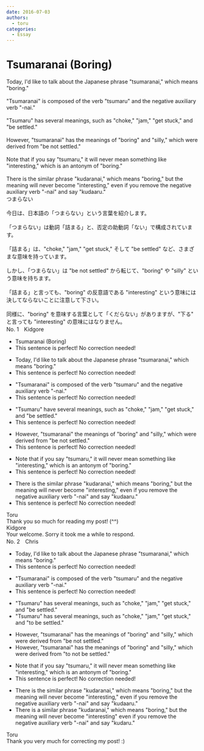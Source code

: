 ```yaml
---
date: 2016-07-03
authors:
  - toru
categories:
  - Essay
---
```


<h1 id="subject_show">Tsumaranai (Boring)</h1>
<div class="date" hidden>Jul 3, 2016 11:58</div>
<div id="post"><div id="body_show_ori">
Today, I'd like to talk about the Japanese phrase "tsumaranai," which means "boring."<br/><br/>"Tsumaranai" is composed of the verb "tsumaru" and the negative auxiliary verb "-nai."<br/><br/>"Tsumaru" has several meanings, such as "choke," "jam," "get stuck," and "be settled."<br/><br/>However, "tsumaranai" has the meanings of "boring" and "silly," which were derived from "be not settled."<br/><br/>Note that if you say "tsumaru," it will never mean something like "interesting," which is an antonym of "boring."<br/><br/>There is the similar phrase "kudaranai," which means "boring," but the meaning will never become "interesting," even if you remove the negative auxiliary verb "-nai" and say "kudaaru."
</div></div>

<!-- more -->

<div id="post_ja"><div id="body_show_mo">
つまらない<br/><br/>今日は、日本語の「つまらない」という言葉を紹介します。<br/><br/>「つまらない」は動詞「詰まる」と、否定の助動詞「ない」で構成されています。<br/><br/>「詰まる」は、"choke," "jam," "get stuck," そして "be settled" など、さまざまな意味を持っています。<br/><br/>しかし、「つまらない」は "be not settled" から転じて、"boring" や "silly" という意味を持ちます。<br/><br/>「詰まる」と言っても、"boring" の反意語である "interesting" という意味には決してならないことに注意して下さい。<br/><br/>同様に、"boring" を意味する言葉として「くだらない」がありますが、"下る" と言っても "interesting" の意味にはなりません。
</div></div>
<div id="block"><div class="first_name"> No. 1　<span class="just_name">Kidgore</span></div><div id="block2">
<ul class="correction_field">
<li class="incorrect">Tsumaranai (Boring)</li>
<li class="corrected perfect">This sentence is perfect! No correction needed!</li>
</ul>
<ul class="correction_field">
<li class="incorrect">Today, I'd like to talk about the Japanese phrase "tsumaranai," which means "boring."</li>
<li class="corrected perfect">This sentence is perfect! No correction needed!</li>
</ul>
<ul class="correction_field">
<li class="incorrect">"Tsumaranai" is composed of the verb "tsumaru" and the negative auxiliary verb "-nai."</li>
<li class="corrected perfect">This sentence is perfect! No correction needed!</li>
</ul>
<ul class="correction_field">
<li class="incorrect">"Tsumaru" have several meanings, such as "choke," "jam," "get stuck," and "be settled."</li>
<li class="corrected perfect">This sentence is perfect! No correction needed!</li>
</ul>
<ul class="correction_field">
<li class="incorrect">However, "tsumaranai" the meanings of "boring" and "silly," which were derived from "be not settled."</li>
<li class="corrected perfect">This sentence is perfect! No correction needed!</li>
</ul>
<ul class="correction_field">
<li class="incorrect">Note that if you say "tsumaru," it will never mean something like "interesting," which is an antonym of "boring."</li>
<li class="corrected perfect">This sentence is perfect! No correction needed!</li>
</ul>
<ul class="correction_field">
<li class="incorrect">There is the similar phrase "kudaranai," which means "boring," but the meaning will never become "interesting," even if you remove the negative auxiliary verb "-nai" and say "kudaaru."</li>
<li class="corrected perfect">This sentence is perfect! No correction needed!</li>
</ul>
</div><div class="name"><span class="just_name">Toru</span><br>
Thank you so much for reading my post! (^^)
</div>
<div class="name"><span class="just_name">Kidgore</span><br>
Your welcome. Sorry it took me a while to respond.
</div>
</div>
<div id="block"><div class="first_name"> No. 2　<span class="just_name">Chris</span></div><div id="block2">
<ul class="correction_field">
<li class="incorrect">Today, I'd like to talk about the Japanese phrase "tsumaranai," which means "boring."</li>
<li class="corrected perfect">This sentence is perfect! No correction needed!</li>
</ul>
<ul class="correction_field">
<li class="incorrect">"Tsumaranai" is composed of the verb "tsumaru" and the negative auxiliary verb "-nai."</li>
<li class="corrected perfect">This sentence is perfect! No correction needed!</li>
</ul>
<ul class="correction_field">
<li class="incorrect">"Tsumaru" has several meanings, such as "choke," "jam," "get stuck," and "be settled."</li>
<li class="corrected correct">
"Tsumaru" has several meanings, such as "choke," "jam," "get stuck," and "<span class="f_blue">to </span>be settled."
</li>
</ul>
<ul class="correction_field">
<li class="incorrect">However, "tsumaranai" has the meanings of "boring" and "silly," which were derived from "be not settled."</li>
<li class="corrected correct">
However, "tsumaranai" has the meanings of "boring" and "silly," which were derived from "<span class="f_blue">to not be</span> settled."
</li>
</ul>
<ul class="correction_field">
<li class="incorrect">Note that if you say "tsumaru," it will never mean something like "interesting," which is an antonym of "boring."</li>
<li class="corrected perfect">This sentence is perfect! No correction needed!</li>
</ul>
<ul class="correction_field">
<li class="incorrect">There is the similar phrase "kudaranai," which means "boring," but the meaning will never become "interesting," even if you remove the negative auxiliary verb "-nai" and say "kudaaru."</li>
<li class="corrected correct">
There is <span class="f_blue">a</span> similar phrase "kudaranai," which means "boring," but the meaning will never become "interesting" even if you remove the negative auxiliary verb "-nai" and say "kudaru."
</li>
</ul>
</div><div class="name"><span class="just_name">Toru</span><br>
Thank you very much for correcting my post! :)
</div>
</div>
